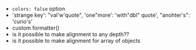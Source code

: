 
- `colors: false` option
- 'strange key': "val'w'quote", 'one"more': 'with"dbl" quote', "anohter's": 'curio\'s'
- custom formatter()
- is it possible to make alignment to any depth??
- is it possible to make alignment for array of objects
